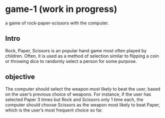 game-1   (work in progress)
======

a game of rock-paper-scissors with the computer.

Intro
---------

Rock, Paper, Scissors is an popular hand game most often played by children. 
Often, it is used as a method of selection similar to flipping a coin or throwing dice to
randomly select a person for some purpose.

objective
----------

The computer should select the weapon most likely to beat the user, based on the user’s previous choice of weapons. 
For instance, if the user has selected Paper 3 times but Rock and Scissors only 1 time each, the computer should choose 
Scissors as the weapon most likely to beat Paper, which is the user’s most frequent choice so far.


